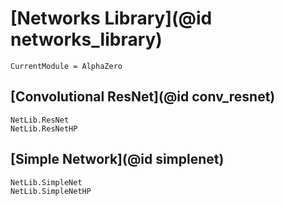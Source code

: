 # [Networks Library](@id networks_library)

```@meta
CurrentModule = AlphaZero
```

## [Convolutional ResNet](@id conv_resnet)

```@docs
NetLib.ResNet
NetLib.ResNetHP
```

## [Simple Network](@id simplenet)

```@docs
NetLib.SimpleNet
NetLib.SimpleNetHP
```